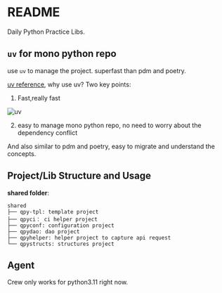 # README

Daily Python Practice Libs.

## ```uv``` for mono  python repo

use ```uv``` to manage the project. superfast than pdm and poetry.

[uv reference](https://docs.astral.sh/uv/), why use uv? Two key points:

1. Fast,really fast

![uv](https://github.com/astral-sh/uv/assets/1309177/03aa9163-1c79-4a87-a31d-7a9311ed9310#only-dark)

2. easy to manage mono python repo, no need to worry about the dependency conflict

And also similar to pdm and poetry, easy to migrate and understand the concepts.

## Project/Lib Structure and Usage

**shared folder**:

```
shared
├── qpy-tpl: template project
├── qpyci： ci helper project
├── qpyconf: configuration project
├── qpydao: dao project
├── qpyhelper: helper project to capture api request
└── qpystructs: structures project
```

## Agent

Crew only works for python3.11 right now.
